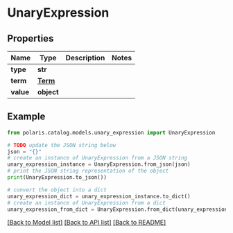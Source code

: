 # UnaryExpression


## Properties

Name | Type | Description | Notes
------------ | ------------- | ------------- | -------------
**type** | **str** |  | 
**term** | [**Term**](Term.md) |  | 
**value** | **object** |  | 

## Example

```python
from polaris.catalog.models.unary_expression import UnaryExpression

# TODO update the JSON string below
json = "{}"
# create an instance of UnaryExpression from a JSON string
unary_expression_instance = UnaryExpression.from_json(json)
# print the JSON string representation of the object
print(UnaryExpression.to_json())

# convert the object into a dict
unary_expression_dict = unary_expression_instance.to_dict()
# create an instance of UnaryExpression from a dict
unary_expression_from_dict = UnaryExpression.from_dict(unary_expression_dict)
```
[[Back to Model list]](../README.md#documentation-for-models) [[Back to API list]](../README.md#documentation-for-api-endpoints) [[Back to README]](../README.md)


